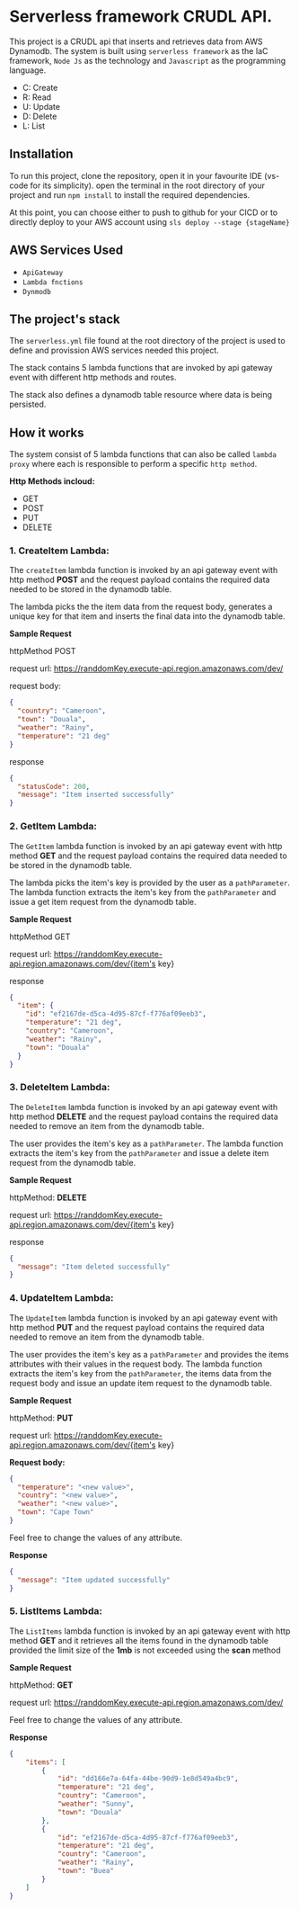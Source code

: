 # Serverless framework CRUDL API.

This project is a CRUDL api that inserts and retrieves data from AWS Dynamodb. The system is built using `serverless framework` as the IaC framework, `Node Js` as the technology and `Javascript` as the programming language.

- C: Create
- R: Read
- U: Update
- D: Delete
- L: List

## Installation

To run this project, clone the repository, open it in your favourite IDE (vs-code for its simplicity). open the terminal in the root directory of your project and run `npm install` to install the required dependencies.

At this point, you can choose either to push to github for your CICD or to directly deploy to your AWS account using `sls deploy --stage {stageName}`

## AWS Services Used

- `ApiGateway`
- `Lambda fnctions`
- `Dynmodb`

## The project's stack

The `serverless.yml` file found at the root directory of the project is used to define and provission AWS services needed this project.

The stack contains 5 lambda functions that are invoked by api gateway event with different http methods and routes.

The stack also defines a dynamodb table resource where data is being persisted.

## How it works

The system consist of 5 lambda functions that can also be called `lambda proxy` where each is responsible to perform a specific `http method`.

**Http Methods incloud:**

- GET
- POST
- PUT
- DELETE

### 1. **CreateItem Lambda:**

The `createItem` lambda function is invoked by an api gateway event with http method **POST** and the request payload contains the required data needed to be stored in the dynamodb table.

The lambda picks the the item data from the request body, generates a unique key for that item and inserts the final data into the dynamodb table.

**Sample Request**

httpMethod POST

request url: https://randdomKey.execute-api.region.amazonaws.com/dev/

request body:

```json
{
  "country": "Cameroon",
  "town": "Douala",
  "weather": "Rainy",
  "temperature": "21 deg"
}
```

response

```json
{
  "statusCode": 200,
  "message": "Item inserted successfully"
}
```

### 2. **GetItem Lambda:**

The `GetItem` lambda function is invoked by an api gateway event with http method **GET** and the request payload contains the required data needed to be stored in the dynamodb table.

The lambda picks the item's key is provided by the user as a `pathParameter`. The lambda function extracts the item's key from the `pathParameter` and issue a get item request from the dynamodb table.

**Sample Request**  

httpMethod GET

request url: https://randdomKey.execute-api.region.amazonaws.com/dev/{item's key}

response

```json
{
  "item": {
    "id": "ef2167de-d5ca-4d95-87cf-f776af09eeb3",
    "temperature": "21 deg",
    "country": "Cameroon",
    "weather": "Rainy",
    "town": "Douala"
  }
}
```

### 3. **DeleteItem Lambda:**

The `DeleteItem` lambda function is invoked by an api gateway event with http method **DELETE** and the request payload contains the required data needed to remove an item from the dynamodb table.

The user provides the item's key as a `pathParameter`. The lambda function extracts the item's key from the `pathParameter` and issue a delete item request from the dynamodb table.

**Sample Request**

httpMethod: **DELETE**

request url: https://randdomKey.execute-api.region.amazonaws.com/dev/{item's key}

response

```json
{
  "message": "Item deleted successfully"
}
```

### 4. **UpdateItem Lambda:**

The `UpdateItem` lambda function is invoked by an api gateway event with http method **PUT** and the request payload contains the required data needed to remove an item from the dynamodb table.

The user provides the item's key as a `pathParameter` and provides the items attributes with their values in the request body. The lambda function extracts the item's key from the `pathParameter`, the items data from the request body and issue an update item request to the dynamodb table.

**Sample Request**

httpMethod: **PUT**

request url: https://randdomKey.execute-api.region.amazonaws.com/dev/{item's key}

**Request body:**

```json
{
  "temperature": "<new value>",
  "country": "<new value>",
  "weather": "<new value>",
  "town": "Cape Town"
}
```

Feel free to change the values of any attribute.

**Response**

```json
{
  "message": "Item updated successfully"
}
```

### 5. **ListItems Lambda:**

The `ListItems` lambda function is invoked by an api gateway event with http method **GET** and it retrieves all the items found in the dynamodb table provided the limit size of the **1mb** is not exceeded using the **scan** method

**Sample Request**

httpMethod: **GET**

request url: https://randdomKey.execute-api.region.amazonaws.com/dev/


Feel free to change the values of any attribute.

**Response**

```json
{
    "items": [
        {
            "id": "dd166e7a-64fa-44be-90d9-1e8d549a4bc9",
            "temperature": "21 deg",
            "country": "Cameroon",
            "weather": "Sunny",
            "town": "Douala"
        },
        {
            "id": "ef2167de-d5ca-4d95-87cf-f776af09eeb3",
            "temperature": "21 deg",
            "country": "Cameroon",
            "weather": "Rainy",
            "town": "Buea"
        }
    ]
}
```